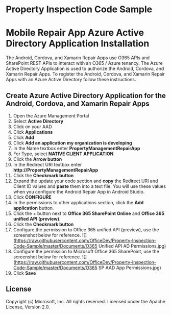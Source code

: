# Property Inspection Code Sample

Mobile Repair App Azure Active Directory Application Installation
=================================================================

The Android, Cordova, and Xamarin Repair Apps use O365 APIs and SharePoint REST APIs to interact with an O365 / Azure tenancy.  The Azure Active Directory Application is used to authorize the Android, Cordova, and Xamarin Repair Apps.  To register the Android, Cordova, and Xamarin Repair Apps with an Azure Active Directory follow these instructions.

Create Azure Active Directory Application for the Android, Cordova, and Xamarin Repair Apps
-------------------------------------------------------------------------------------------

1. Open the Azure Management Portal
2. Select **Active Directory**
3. Click on your AAD
4. Click **Applications**
5. Click **Add**
6. Click **Add an application my organization is developing**
7. In the Name textbox enter **PropertyManagementRepairApp**
8. For Type, select **NATIVE CLIENT APPLICATION**
9. Click the **Arrow button**
10. In the Redirect URI textbox enter **http://PropertyManagementRepairApp**
11. Click the **Checkmark button**
12. Expand the update your code section and **copy** the Redirect URI and Client ID values and **paste** them into a text file.  You will use these values when you configure the Android Repair App in Android Studio.
13. Click **CONFIGURE**
14.	In the permissions to other applications section, click the **Add application** button.
15.	Click the + button next to **Office 365 SharePoint Online** and **Office 365 unified API (preview)**.
16.	Click the **Checkmark button**
17.	Configure the permission to Office 365 unified API (preview), use the screenshot below for reference.
![](https://raw.githubusercontent.com/OfficeDev/Property-Inspection-Code-Sample/master/Documents/O365 Unified API AD Permissions.jpg)
18.	Configure the permission to Microsoft Office 365 SharePoint, use the screenshot below for reference.
![](https://raw.githubusercontent.com/OfficeDev/Property-Inspection-Code-Sample/master/Documents/O365 SP AAD App Permissions.jpg)
19. Click **Save**

## License
Copyright (c) Microsoft, Inc. All rights reserved. Licensed under the Apache License, Version 2.0.


